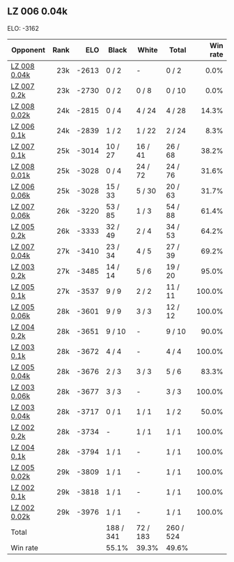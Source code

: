 ## LZ 006 0.04k ##

ELO: -3162

Opponent | Rank | ELO | Black | White | Total | Win rate
---------|-----:|----:|-------|-------|-------|-------:
[LZ 008 0.04k](LZ%20008%200.04k.md) | 23k | -2613 | 0 / 2 | - | 0 / 2 | 0.0%
[LZ 007 0.2k](LZ%20007%200.2k.md) | 23k | -2730 | 0 / 2 | 0 / 8 | 0 / 10 | 0.0%
[LZ 008 0.02k](LZ%20008%200.02k.md) | 24k | -2815 | 0 / 4 | 4 / 24 | 4 / 28 | 14.3%
[LZ 006 0.1k](LZ%20006%200.1k.md) | 24k | -2839 | 1 / 2 | 1 / 22 | 2 / 24 | 8.3%
[LZ 007 0.1k](LZ%20007%200.1k.md) | 25k | -3014 | 10 / 27 | 16 / 41 | 26 / 68 | 38.2%
[LZ 008 0.01k](LZ%20008%200.01k.md) | 25k | -3028 | 0 / 4 | 24 / 72 | 24 / 76 | 31.6%
[LZ 006 0.06k](LZ%20006%200.06k.md) | 25k | -3028 | 15 / 33 | 5 / 30 | 20 / 63 | 31.7%
[LZ 007 0.06k](LZ%20007%200.06k.md) | 26k | -3220 | 53 / 85 | 1 / 3 | 54 / 88 | 61.4%
[LZ 005 0.2k](LZ%20005%200.2k.md) | 26k | -3333 | 32 / 49 | 2 / 4 | 34 / 53 | 64.2%
[LZ 007 0.04k](LZ%20007%200.04k.md) | 27k | -3410 | 23 / 34 | 4 / 5 | 27 / 39 | 69.2%
[LZ 003 0.2k](LZ%20003%200.2k.md) | 27k | -3485 | 14 / 14 | 5 / 6 | 19 / 20 | 95.0%
[LZ 005 0.1k](LZ%20005%200.1k.md) | 27k | -3537 | 9 / 9 | 2 / 2 | 11 / 11 | 100.0%
[LZ 005 0.06k](LZ%20005%200.06k.md) | 28k | -3601 | 9 / 9 | 3 / 3 | 12 / 12 | 100.0%
[LZ 004 0.2k](LZ%20004%200.2k.md) | 28k | -3651 | 9 / 10 | - | 9 / 10 | 90.0%
[LZ 003 0.1k](LZ%20003%200.1k.md) | 28k | -3672 | 4 / 4 | - | 4 / 4 | 100.0%
[LZ 005 0.04k](LZ%20005%200.04k.md) | 28k | -3676 | 2 / 3 | 3 / 3 | 5 / 6 | 83.3%
[LZ 003 0.06k](LZ%20003%200.06k.md) | 28k | -3677 | 3 / 3 | - | 3 / 3 | 100.0%
[LZ 003 0.04k](LZ%20003%200.04k.md) | 28k | -3717 | 0 / 1 | 1 / 1 | 1 / 2 | 50.0%
[LZ 002 0.2k](LZ%20002%200.2k.md) | 28k | -3734 | - | 1 / 1 | 1 / 1 | 100.0%
[LZ 004 0.1k](LZ%20004%200.1k.md) | 28k | -3794 | 1 / 1 | - | 1 / 1 | 100.0%
[LZ 005 0.02k](LZ%20005%200.02k.md) | 29k | -3809 | 1 / 1 | - | 1 / 1 | 100.0%
[LZ 002 0.1k](LZ%20002%200.1k.md) | 29k | -3818 | 1 / 1 | - | 1 / 1 | 100.0%
[LZ 002 0.02k](LZ%20002%200.02k.md) | 29k | -3976 | 1 / 1 | - | 1 / 1 | 100.0%
Total | | | 188 / 341 | 72 / 183 | 260 / 524 | 
Win rate| | | 55.1% | 39.3% | 49.6% | 
